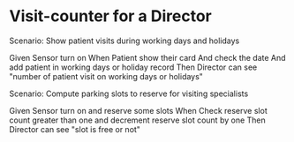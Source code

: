 # Visit-counter for a Director

Scenario: Show patient visits during working days and holidays

  Given Sensor turn on
  When Patient show their card
  And check the date 
  And add patient in working days or holiday record 
  Then Director can see "number of patient visit on working days or holidays"

Scenario: Compute parking slots to reserve for visiting specialists

  Given Sensor turn on and reserve some slots 
  When Check reserve slot count greater than one
  and decrement reserve slot count by one
  Then Director can see "slot is free or not"

